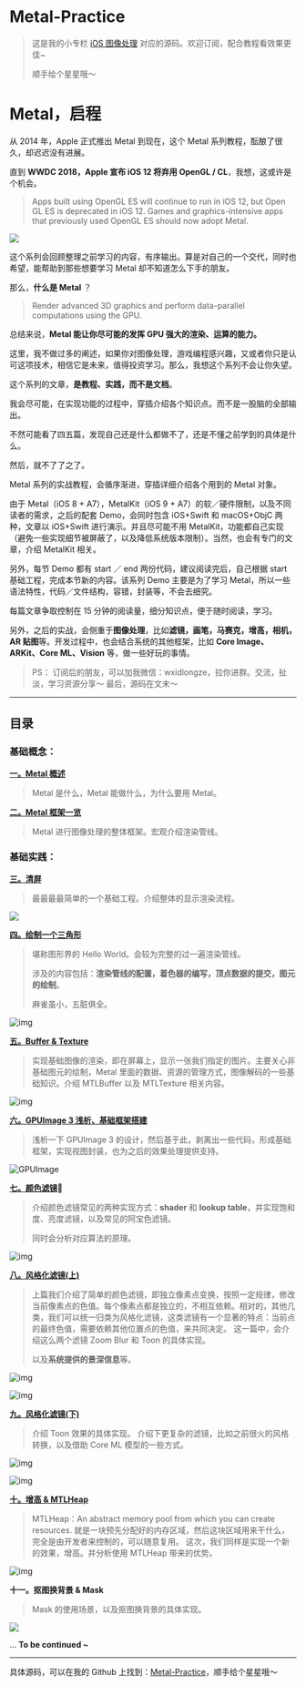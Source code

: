 # Metal-Practice

> 这是我的小专栏 [iOS 图像处理](https://xiaozhuanlan.com/colin) 对应的源码。欢迎订阅，配合教程看效果更佳~
>
> 顺手给个星星哦～



# Metal，启程

从 2014 年，Apple 正式推出 Metal 到现在，这个 Metal 系列教程，酝酿了很久，却迟迟没有进展。

直到 **WWDC 2018，Apple 宣布 iOS 12 将弃用 OpenGL / CL**，我想，这或许是个机会。

> Apps built using OpenGL ES will continue to run in iOS 12, but Open GL ES is deprecated in iOS 12. Games and graphics-intensive apps that previously used OpenGL ES should now adopt Metal.

![](https://diycode.b0.upaiyun.com/photo/2018/de088c47205fd04fc8d9e11748813b10.jpeg)



这个系列会回顾整理之前学习的内容，有序输出。算是对自己的一个交代，同时也希望，能帮助到那些想要学习 Metal 却不知道怎么下手的朋友。



那么，**什么是 Metal** ？

> Render advanced 3D graphics and perform data-parallel computations using the GPU.

总结来说，**Metal 能让你尽可能的发挥 GPU 强大的渲染、运算的能力。**

这里，我不做过多的阐述，如果你对图像处理，游戏编程感兴趣，又或者你只是认可这项技术，相信它是未来，值得投资学习。那么，我想这个系列不会让你失望。



这个系列的文章，**是教程、实践，而不是文档**。

我会尽可能，在实现功能的过程中，穿插介绍各个知识点。而不是一股脑的全部输出。

不然可能看了四五篇，发现自己还是什么都做不了，还是不懂之前学到的具体是什么。

然后，就不了了之了。

Metal 系列的实战教程，会循序渐进，穿插详细介绍各个用到的 Metal 对象。

由于 Metal（iOS 8 + A7），MetalKit（iOS 9 + A7）的软／硬件限制，以及不同读者的需求，之后的配套 Demo，会同时包含 iOS+Swift 和 macOS+ObjC 两种，文章以 iOS+Swift 进行演示。并且尽可能不用 MetalKit，功能都自己实现（避免一些实现细节被屏蔽了，以及降低系统版本限制）。当然，也会有专门的文章，介绍 MetalKit 相关。

另外，每节 Demo 都有 start ／ end 两份代码，建议阅读完后，自己根据 start 基础工程，完成本节新的内容。该系列 Demo 主要是为了学习 Metal，所以一些语法特性，代码／文件结构，容错，封装等，不会去细究。

每篇文章争取控制在 15 分钟的阅读量，细分知识点，便于随时阅读，学习。



另外，之后的实战，会侧重于**图像处理**，比如**滤镜，画笔，马赛克，增高，相机，AR 贴图**等。开发过程中，也会结合系统的其他框架，比如 **Core Image、ARKit、Core ML、Vision** 等，做一些好玩的事情。

> PS：
> 订阅后的朋友，可以加我微信：wxidlongze，拉你进群。交流，扯淡，学习资源分享～
>  最后，源码在文末～

------



## 目录


### 基础概念：

**[一。Metal 概述](https://xiaozhuanlan.com/topic/3420765198)**

> Metal 是什么，Metal 能做什么，为什么要用 Metal。



**[二。Metal 框架一览](https://xiaozhuanlan.com/topic/1287954630)**

>Metal 进行图像处理的整体框架。宏观介绍渲染管线。



### 基础实践：

**[三。清屏](https://xiaozhuanlan.com/topic/9870134265)**

> 最最最最简单的一个基础工程。介绍整体的显示渲染流程。

![](https://diycode.b0.upaiyun.com/photo/2018/4677bca4a9633908b463e670646d434c.png)



**[四。绘制一个三角形](https://xiaozhuanlan.com/topic/6503719284)**

> 堪称图形界的 Hello World。会较为完整的过一遍渲染管线。
>
> 涉及的内容包括：**渲染管线的配置，着色器的编写，顶点数据的提交，图元的绘制**。
>
> 麻雀虽小，五脏俱全。

![img](https://diycode.b0.upaiyun.com/photo/2018/68788a0103eac111ea445b0dcf02fa58.png)



**[五。Buffer & Texture](https://xiaozhuanlan.com/topic/0459813726)**

> 实现基础图像的渲染，即在屏幕上，显示一张我们指定的图片。主要关心非基础图元的绘制，Metal 里面的数据、资源的管理方式，图像解码的一些基础知识。介绍 MTLBuffer 以及 MTLTexture 相关内容。
>

![img](https://diycode.b0.upaiyun.com/photo/2018/ac2b226808a57f0acb725a46dde09759.png)



**[六。GPUImage 3 浅析、基础框架搭建](https://xiaozhuanlan.com/topic/2514387096)**

> 浅析一下 GPUImage 3 的设计，然后基于此，剥离出一些代码，形成基础框架，实现视图封装，也为之后的效果处理提供支持。

![GPUImage](https://camo.githubusercontent.com/68ce8767f20b6a40f2a695c56396d30234363431/687474703a2f2f73756e7365746c616b65736f6674776172652e636f6d2f73697465732f64656661756c742f66696c65732f475055496d6167654c6f676f2e706e67)



**[七。颜色滤镜](https://xiaozhuanlan.com/topic/3654810792)**

> 介绍颜色滤镜常见的两种实现方式：**shader** 和 **lookup table**，并实现饱和度、亮度滤镜，以及常见的阿宝色滤镜。
>
> 同时会分析对应算法的原理。



![img](https://diycode.b0.upaiyun.com/photo/2018/bcc8dda484d608389246d17353e3e767.gif)



**[八。风格化滤镜(上)](https://xiaozhuanlan.com/topic/3105827964)**

> 上篇我们介绍了简单的颜色滤镜，即独立像素点变换，按照一定规律，修改当前像素点的色值。每个像素点都是独立的，不相互依赖。相对的，其他几类，我们可以统一归类为风格化滤镜，这类滤镜有一个显著的特点：当前点的最终色值，需要依赖其他位置点的色值，来共同决定。
> 这一篇中，会介绍这么两个滤镜 Zoom Blur 和 Toon 的具体实现。
>
> 以及**系统提供的景深信息**等。



![img](https://diycode.b0.upaiyun.com/photo/2018/5d29ead45b570276f7bda57e2fb755df.gif)





![img](https://diycode.b0.upaiyun.com/photo/2018/20c51bfbfaaf5e981a0e77e89a121c45.png)





**[九。风格化滤镜(下)](https://xiaozhuanlan.com/topic/5823149607)**

> 介绍 Toon 效果的具体实现。
> 介绍下更复杂的滤镜，比如之前很火的风格转换，以及借助 Core ML 模型的一些方式。
>



![img](https://diycode.b0.upaiyun.com/photo/2018/93697319b46e0592ea443d7ecea200de.gif)

![img](https://diycode.b0.upaiyun.com/photo/2018/e0c8acd368f9b02b24ad6e506dce3298.png)





**[十。增高 & MTLHeap](https://xiaozhuanlan.com/topic/4896073512)**

> MTLHeap：An abstract memory pool from which you can create resources.
> 就是一块预先分配好的内存区域，然后这块区域用来干什么，完全是由开发者来控制的，可以随意复用。
> 这次，我们同样是实现一个新的效果，增高。并分析使用 MTLHeap 带来的优势。
>



![img](https://diycode.b0.upaiyun.com/photo/2018/c8349d19d12ff25ef7a47552f27ba702.gif)






**十一。抠图换背景 & Mask**

> Mask 的使用场景，以及抠图换背景的具体实现。
>



![](https://diycode.b0.upaiyun.com/photo/2019/585b47ce84b2fec36ed73901081af635.gif)




...
**To be continued ~**

------

具体源码，可以在我的 Github 上找到：[Metal-Practice](https://github.com/colin1994/Metal-Practice)，顺手给个星星哦～